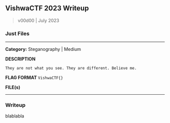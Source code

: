 ## VishwaCTF 2023 Writeup

> v00d00 | July 2023

### Just Files
----
**Category:** Steganography | Medium

**DESCRIPTION**
```
They are not what you see. They are different. Believe me.
```
**FLAG FORMAT**
``
VishwaCTF{}
``

**FILE(s)**

---
### Writeup

blablabla
